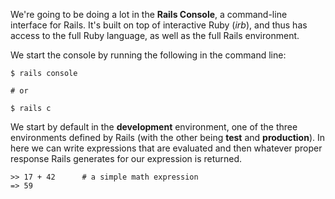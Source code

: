 We're going to be doing a lot in the **Rails Console**, a command-line interface for Rails.  It's built on top of interactive Ruby (*irb*), and thus has access to the full Ruby language, as well as the full Rails environment.

We start the console by running the following in the command line:

	$ rails console

	# or

	$ rails c

We start by default in the **development** environment, one of the three environments defined by Rails (with the other being **test** and **production**).  In here we can write expressions that are evaluated and then whatever proper response Rails generates for our expression is returned.

	>> 17 + 42      # a simple math expression
	=> 59

